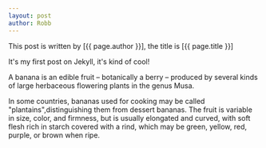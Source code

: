 ```yaml
---
layout: post
author: Robb
---
```

This post is written by [{{ page.author }}], the title is [{{ page.title }}]

It's my first post on Jekyll, it's kind of cool!

A banana is an edible fruit – botanically a berry – produced by several kinds of large herbaceous flowering plants in the genus Musa.

In some countries, bananas used for cooking may be called "plantains",distinguishing them from dessert bananas. The fruit is variable in size, color, and firmness, but is usually elongated and curved, with soft flesh rich in starch covered with a rind, which may be green, yellow, red, purple, or brown when ripe.

